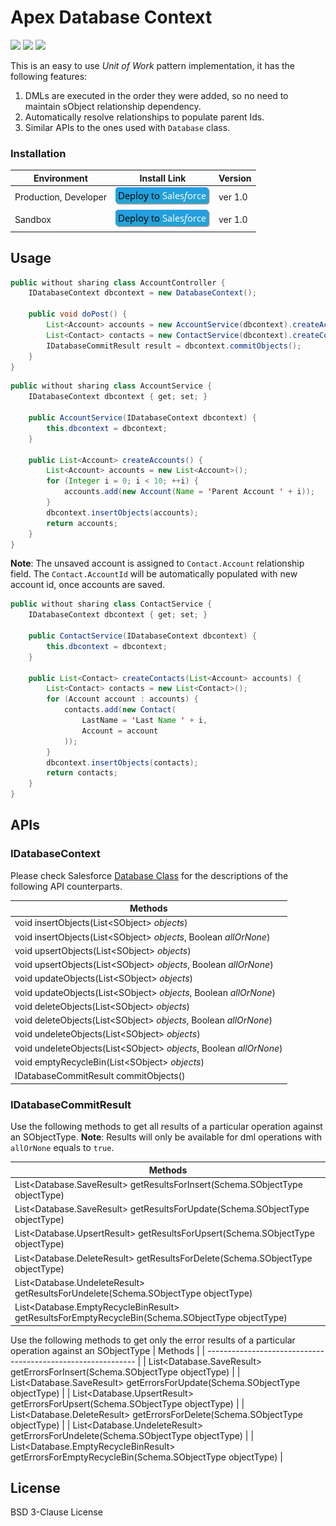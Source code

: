 # Apex Database Context

![](https://img.shields.io/badge/version-1.0-brightgreen.svg) ![](https://img.shields.io/badge/build-passing-brightgreen.svg) ![](https://img.shields.io/badge/coverage-95%25-brightgreen.svg)

This is an easy to use *Unit of Work* pattern implementation, it has the following features:

1. DMLs are executed in the order they were added, so no need to maintain sObject relationship dependency. 
2. Automatically resolve relationships to populate parent Ids.
3. Similar APIs to the ones used with `Database` class. 

### Installation

| Environment           | Install Link                                                 | Version |
| --------------------- | ------------------------------------------------------------ | ------- |
| Production, Developer | <a target="_blank" href="https://login.salesforce.com/packaging/installPackage.apexp?p0=04t2v000007X3VDAA0"><img src="docs/images/deploy-button.png"></a> | ver 1.0 |
| Sandbox               | <a target="_blank" href="https://test.salesforce.com/packaging/installPackage.apexp?p0=04t2v000007X3VDAA0"><img src="docs/images/deploy-button.png"></a> | ver 1.0 |
## Usage

```java
public without sharing class AccountController {
    IDatabaseContext dbcontext = new DatabaseContext();

    public void doPost() {
        List<Account> accounts = new AccountService(dbcontext).createAccounts();
        List<Contact> contacts = new ContactService(dbcontext).createContacts(accounts);
        IDatabaseCommitResult result = dbcontext.commitObjects();
    }
}
```

```java
public without sharing class AccountService {
    IDatabaseContext dbcontext { get; set; }

    public AccountService(IDatabaseContext dbcontext) {
        this.dbcontext = dbcontext;
    }

    public List<Account> createAccounts() {
        List<Account> accounts = new List<Account>();
        for (Integer i = 0; i < 10; ++i) {
            accounts.add(new Account(Name = 'Parent Account ' + i));
        }
        dbcontext.insertObjects(accounts);
        return accounts;
    }
}
```

**Note**: The unsaved account is assigned to `Contact.Account` relationship field.  The `Contact.AccountId` will be automatically populated with new account id, once accounts are saved.

```java
public without sharing class ContactService {
    IDatabaseContext dbcontext { get; set; }

    public ContactService(IDatabaseContext dbcontext) {
        this.dbcontext = dbcontext;
    }

    public List<Contact> createContacts(List<Account> accounts) {
        List<Contact> contacts = new List<Contact>();
        for (Account account : accounts) {
            contacts.add(new Contact(
                LastName = 'Last Name ' + i,
                Account = account
            ));
        }
        dbcontext.insertObjects(contacts);
        return contacts;
    }
}
```

## APIs

### IDatabaseContext

Please check Salesforce [Database Class](https://developer.salesforce.com/docs/atlas.en-us.apexcode.meta/apexcode/apex_methods_system_database.htm) for the descriptions of the following API counterparts.

| Methods                                                      |
| ------------------------------------------------------------ |
| void insertObjects(List\<SObject\> *objects*)                |
| void insertObjects(List\<SObject\> *objects*, Boolean *allOrNone*) |
| void upsertObjects(List\<SObject\> *objects*)                |
| void upsertObjects(List\<SObject\> *objects*, Boolean *allOrNone*) |
| void updateObjects(List\<SObject\> *objects*)                |
| void updateObjects(List\<SObject\> *objects*, Boolean *allOrNone*) |
| void deleteObjects(List\<SObject\> *objects*)                |
| void deleteObjects(List\<SObject\> *objects*, Boolean *allOrNone*) |
| void undeleteObjects(List\<SObject\> *objects*)              |
| void undeleteObjects(List\<SObject\> *objects*, Boolean *allOrNone*) |
| void emptyRecycleBin(List\<SObject\> *objects*)              |
| IDatabaseCommitResult commitObjects()                        |

### IDatabaseCommitResult

Use the following methods to get all results of a particular operation against an SObjectType. **Note**: Results will only be available for dml operations with `allOrNone` equals to `true`.


| Methods                                                      |
| ------------------------------------------------------------ |
| List<Database.SaveResult> getResultsForInsert(Schema.SObjectType objectType) |
| List<Database.SaveResult> getResultsForUpdate(Schema.SObjectType objectType) |
| List<Database.UpsertResult> getResultsForUpsert(Schema.SObjectType objectType) |
| List<Database.DeleteResult> getResultsForDelete(Schema.SObjectType objectType) |
| List<Database.UndeleteResult> getResultsForUndelete(Schema.SObjectType objectType) |
| List<Database.EmptyRecycleBinResult> getResultsForEmptyRecycleBin(Schema.SObjectType objectType) |

Use the following methods to get only the error results of a particular operation against an SObjectType
| Methods                                                      |
| ------------------------------------------------------------ |
| List<Database.SaveResult> getErrorsForInsert(Schema.SObjectType objectType) |
| List<Database.SaveResult> getErrorsForUpdate(Schema.SObjectType objectType) |
| List<Database.UpsertResult> getErrorsForUpsert(Schema.SObjectType objectType) |
| List<Database.DeleteResult> getErrorsForDelete(Schema.SObjectType objectType) |
| List<Database.UndeleteResult> getErrorsForUndelete(Schema.SObjectType objectType) |
| List<Database.EmptyRecycleBinResult> getErrorsForEmptyRecycleBin(Schema.SObjectType objectType) |

## License

BSD 3-Clause License